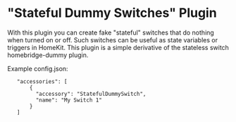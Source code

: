 
# "Stateful Dummy Switches" Plugin

With this plugin you can create fake "stateful" switches that do nothing when turned on or off. Such switches can be useful as state variables or triggers in HomeKit. This plugin is a simple derivative of the stateless switch homebridge-dummy plugin.

Example config.json:

 ```
    "accessories": [
        {
          "accessory": "StatefulDummySwitch",
          "name": "My Switch 1"
        }   
    ]

```

